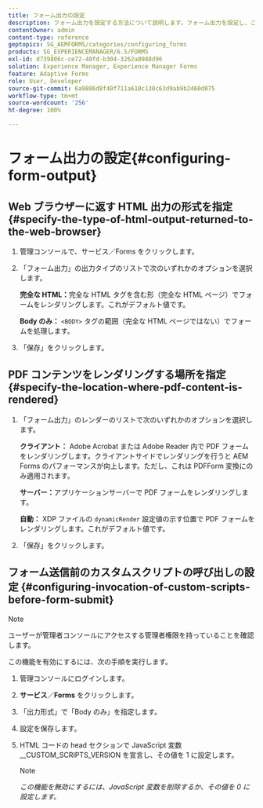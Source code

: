```yaml
---
title: フォーム出力の設定
description: フォーム出力を設定する方法について説明します。フォーム出力を設定し、この機能を有効にするには、フォームを送信する前にカスタムスクリプトを使用します。
contentOwner: admin
content-type: reference
geptopics: SG_AEMFORMS/categories/configuring_forms
products: SG_EXPERIENCEMANAGER/6.5/FORMS
exl-id: d739806c-ce72-40fd-b304-3262a0988d96
solution: Experience Manager, Experience Manager Forms
feature: Adaptive Forms
role: User, Developer
source-git-commit: 6a9806d8f40f711a610c130c63d9ab9b2460d075
workflow-type: tm+mt
source-wordcount: '256'
ht-degree: 100%

---
```


# フォーム出力の設定{#configuring-form-output}

## Web ブラウザーに返す HTML 出力の形式を指定 {#specify-the-type-of-html-output-returned-to-the-web-browser}

1. 管理コンソールで、サービス／Forms をクリックします。
1. 「フォーム出力」の出力タイプのリストで次のいずれかのオプションを選択します。

   **完全な HTML：**&#x200B;完全な HTML タグを含む形（完全な HTML ページ）でフォームをレンダリングします。これがデフォルト値です。

   **Body のみ：** `<BODY>` タグの範囲（完全な HTML ページではない）でフォームを処理します。

1. 「保存」をクリックします。

## PDF コンテンツをレンダリングする場所を指定 {#specify-the-location-where-pdf-content-is-rendered}

1. 「フォーム出力」のレンダーのリストで次のいずれかのオプションを選択します。

   **クライアント：** Adobe Acrobat または Adobe Reader 内で PDF フォームをレンダリングします。クライアントサイドでレンダリングを行うと AEM Forms のパフォーマンスが向上します。ただし、これは PDFForm 変換にのみ適用されます。

   **サーバー：**&#x200B;アプリケーションサーバーで PDF フォームをレンダリングします。

   **自動：** XDP ファイルの `dynamicRender` 設定値の示す位置で PDF フォームをレンダリングします。これがデフォルト値です。

1. 「保存」をクリックします。

## フォーム送信前のカスタムスクリプトの呼び出しの設定 {#configuring-invocation-of-custom-scripts-before-form-submit}

>[!NOTE]
> 
> ユーザーが管理者コンソールにアクセスする管理者権限を持っていることを確認します。

この機能を有効にするには、次の手順を実行します。

1. 管理コンソールにログインします。
1. **サービス**／**Forms** をクリックします。
1. 「出力形式」で「Body のみ」を指定します。
1. 設定を保存します。
1. HTML コードの head セクションで JavaScript 変数 __CUSTOM_SCRIPTS_VERSION を宣言し、その値を 1 に設定します。

   >[!NOTE]
   >
   >*この機能を無効にするには、JavaScript 変数を削除するか、その値を 0 に設定します。*
